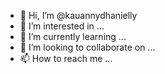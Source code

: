 - 👋 Hi, I’m @kauannydhanielly
- 👀 I’m interested in ...
- 🌱 I’m currently learning ...
- 💞️ I’m looking to collaborate on ...
- 📫 How to reach me ...

<!---
kauannydhanielly/kauannydhanielly is a ✨ special ✨ repository because its `README.md` (this file) appears on your GitHub profile.
You can click the Preview link to take a look at your changes.
--->
